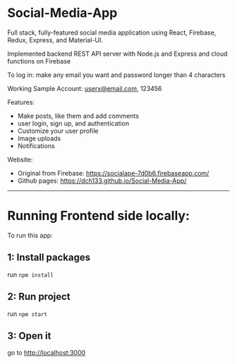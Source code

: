 # Social-Media-App
Full stack, fully-featured social media application using React, Firebase, Redux, Express, and Material-UI.  

Implemented backend REST API server with Node.js and Express and cloud functions on Firebase

To log in: make any email you want and password longer than 4 characters

Working Sample Account: userx@email.com, 123456

Features:
- Make posts, like them and add comments
- user login, sign up, and authentication
- Customize your user profile
- Image uploads
- Notifications

Website:
- Original from Firebase: https://socialape-7d0b6.firebaseapp.com/
- Github pages: https://dch133.github.io/Social-Media-App/

-------------------------------------------------
# Running Frontend side locally:

To run this app:
## 1: Install packages

run `npm install`

## 2: Run project

run `npm start`

## 3: Open it

go to [http://localhost:3000](http://localhost:3000)

